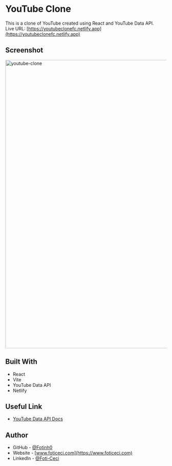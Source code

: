 # YouTube Clone

This is a clone of YouTube created using React and YouTube Data API. <br/>
Live URL: [https://youtubeclonefc.netlify.app](https://youtubeclonefc.netlify.app) 


## Screenshot 
<img width="898" alt="youtube-clone" src="https://github.com/fotinh0/youtube-clone/assets/67170897/e209ac38-c90f-429e-a45c-f3247bb81229">

## Built With

- React
- Vite
- YouTube Data API
- Netlify

## Useful Link 

- [YouTube Data API Docs](https://developers.google.com/youtube/v3/docs)

## Author

- GitHub - [@Fotinh0](https://github.com/fotinh0)
- Website - [www.foticeci.com](https://www.foticeci.com) 
- LinkedIn - [@Foti-Ceci](https://www.linkedin.com/in/foti-ceci/)


